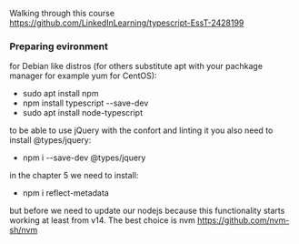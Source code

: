 Walking through this course https://github.com/LinkedInLearning/typescript-EssT-2428199

### Preparing evironment

for Debian like distros (for others substitute apt with your pachkage manager for example yum for CentOS):
 - sudo apt install npm
 - npm install typescript --save-dev
 - sudo apt install node-typescript

to be able to use jQuery with the confort and linting it you also need to install @types/jquery:
 - npm i --save-dev @types/jquery

in the chapter 5 we need to install:
- npm i reflect-metadata

but before we need to update our nodejs because this functionality starts working at least from v14. The best choice is nvm 
https://github.com/nvm-sh/nvm
